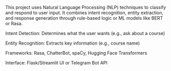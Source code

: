 This project uses Natural Language Processing (NLP) techniques to classify and respond to user input. It combines intent recognition, entity extraction, and response generation through rule-based logic or ML models like BERT or Rasa.

Intent Detection: Determines what the user wants (e.g., ask about a course)

Entity Recognition: Extracts key information (e.g., course name)

Frameworks: Rasa, ChatterBot, spaCy, Hugging Face Transformers

Interface: Flask/Streamlit UI or Telegram Bot API
